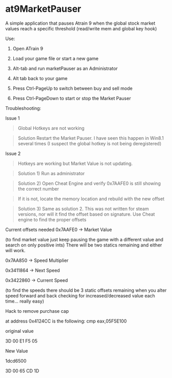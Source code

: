 at9MarketPauser
===============

A simple application that pauses Atrain 9 when the global stock market values reach a specific threshold (read/write mem and global key hook)

Use:

1. Open ATrain 9
2. Load your game file or start a new game
3. Alt-tab and run marketPauser as an Administrator
4. Alt tab back to your game

1. Press Ctrl-PageUp to switch between buy and sell mode
2. Press Ctrl-PageDown to start or stop the Market Pauser

Troubleshooting:

Issue 1
> Global Hotkeys are not working

> Solution Restart the Market Pauser. I have seen this happen in Win8.1 several times (I suspect the global hotkey is not being deregistered)


Issue 2
    

> Hotkeys are working but Market Value is not updating.

> Solution 1) Run as administrator

> Solution 2) Open Cheat Engine and verify 0x7AAFE0 is still showing the correct number

> If it is not, locate the memory location and rebuild with the new offset

> Solution 3) Same as solution 2. This was not written for steam versions, nor will it find the offset based on signature. Use Cheat engine to find the proper offsets

Current offsets needed
0x7AAFE0 -> Market Value


(to find market value just keep pausing the game with a different value and search on only positive ints) There will be two statics remaining and either will work.


0x7AA850 -> Speed Multiplier

0x3411864 -> Next Speed

0x3422860 -> Current Speed


(to find the speeds there should be 3 static offsets remaining when you alter speed forward and back checking for increased/decreased value each time... really easy)

Hack to remove purchase cap

at address 0x4124CC is the following: cmp eax,05F5E100

original value

3D 00 E1 F5 05


New Value 

1dcd6500

3D 00 65 CD 1D
